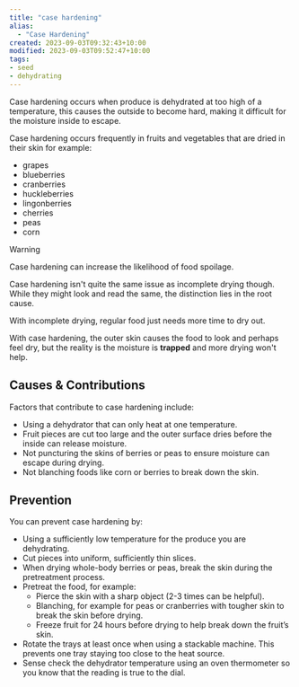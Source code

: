 ```yaml
---
title: "case hardening"
alias:
  - "Case Hardening"
created: 2023-09-03T09:32:43+10:00
modified: 2023-09-03T09:52:47+10:00
tags:
- seed
- dehydrating
---
```


Case hardening occurs when produce is dehydrated at too high of a temperature, this causes the outside to become hard, making it difficult for the moisture inside to escape.

Case hardening occurs frequently in fruits and vegetables that are dried in their skin for example:
- grapes
- blueberries
- cranberries
- huckleberries
- lingonberries
- cherries
- peas
- corn

>[!warning]
>
> Case hardening can increase the likelihood of food spoilage.

Case hardening isn't quite the same issue as incomplete drying though. While they might look and read the same, the distinction lies in the root cause.

With incomplete drying, regular food just needs more time to dry out.

With case hardening, the outer skin causes the food to look and perhaps feel dry, but the reality is the moisture is **trapped** and more drying won't help.

## Causes & Contributions

Factors that contribute to case hardening include:
- Using a dehydrator that can only heat at one temperature.
- Fruit pieces are cut too large and the outer surface dries before the inside can release moisture.
- Not puncturing the skins of berries or peas to ensure moisture can escape during drying.
- Not blanching foods like corn or berries to break down the skin.

## Prevention

You can prevent case hardening by:
- Using a sufficiently low temperature for the produce you are dehydrating.
- Cut pieces into uniform, sufficiently thin slices.
- When drying whole-body berries or peas, break the skin during the pretreatment process.
- Pretreat the food, for example:
	- Pierce the skin with a sharp object (2-3 times can be helpful).
	- Blanching, for example for peas or cranberries with tougher skin to break the skin before drying.
	- Freeze fruit for 24 hours before drying to help break down the fruit’s skin.
- Rotate the trays at least once when using a stackable machine. This prevents one tray staying too close to the heat source.
- Sense check the dehydrator temperature using an oven thermometer so you know that the reading is true to the dial.